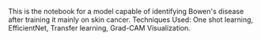 This is the notebook for a model capable of identifying Bowen's disease after training it mainly on skin cancer.
Techniques Used: One shot learning, EfficientNet, Transfer learning, Grad-CAM Visualization.
